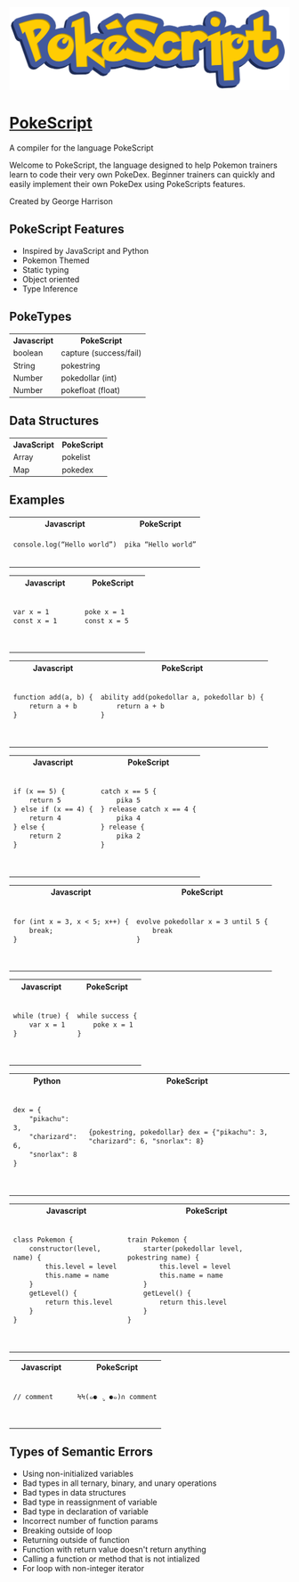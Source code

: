 ![logo](docs/logo.png)

# [PokeScript](https://georgeh02.github.io/PokeScript/)

A compiler for the language PokeScript

Welcome to PokeScript, the language designed to help Pokemon trainers learn to code their very own PokeDex. Beginner trainers can quickly and easily implement their own PokeDex using PokeScripts features.

Created by George Harrison

## PokeScript Features

- Inspired by JavaScript and Python
- Pokemon Themed
- Static typing
- Object oriented
- Type Inference

## PokeTypes

<table>
    <tr>
        <th>Javascript</th>
        <th>PokeScript</th>
    </tr>
    <tr>
        <td>boolean</td>
        <td>capture (success/fail)</td>
    </tr>
    <tr>
        <td>String</td>
        <td>pokestring</td>
    </tr>
    <tr>
        <td>Number</td>
        <td>pokedollar (int)</td>
    </tr>
    <tr>
        <td>Number</td>
        <td>pokefloat (float)</td>
    </tr>
</table>

## Data Structures

<table>
    <tr>
        <th>JavaScript</th>
       <th>PokeScript</th>
    </tr>
    <tr>
        <td>Array</td>
        <td>pokelist</td>
    </tr>
    <tr>
        <td>Map</td>
        <td>pokedex</td>
    </tr>
</table>

## Examples

<table>
    <tr>
        <th>Javascript</th>
        <th>PokeScript</th>
    </tr>
    <tr>
        <td>
            <pre>
<code>console.log(“Hello world”)</code>
            </pre>
        </td>
        <td>
            <pre>
<code>pika “Hello world”</code>
            </pre>
        </td>
    </tr>
</table>

<table>
    <tr>
        <th>Javascript</th>
        <th>PokeScript</th>
    </tr>
    <tr>
        <td>
            <pre>
<code>
var x = 1
const x = 1
                </code>
            </pre>
        </td>
        <td>
            <pre>
<code>
poke x = 1
const x = 5
</code>
            </pre>
        </td>
    </tr>
</table>

<table>
    <tr>
        <th>Javascript</th>
        <th>PokeScript</th>
    </tr>
    <tr>
        <td>
            <pre>
<code>
function add(a, b) {
    return a + b
}
</code>
            </pre>
        </td>
        <td>
            <pre>
<code>
ability add(pokedollar a, pokedollar b) {
    return a + b
}
</code>
            </pre>
        </td>
    </tr>
</table>

<table>
    <tr>
        <th>Javascript</th>
        <th>PokeScript</th>
    </tr>
    <tr>
        <td>
            <pre>
<code>
if (x == 5) {
    return 5
} else if (x == 4) {
    return 4
} else {
    return 2
}
</code>
            </pre>
        </td>
        <td>
            <pre>
<code>
catch x == 5 {
    pika 5
} release catch x == 4 {
    pika 4
} release {
    pika 2
}
</code>
            </pre>
        </td>
    </tr>
</table>

<table>
    <tr>
        <th>Javascript</th>
        <th>PokeScript</th>
    </tr>
    <tr>
        <td>
            <pre>
<code>
for (int x = 3, x < 5; x++) {
    break;
}
</code>
            </pre>
        </td>
        <td>
            <pre>
<code>
evolve pokedollar x = 3 until 5 {
    break
}
</code>
            </pre>
        </td>
    </tr>
</table>

<table>
    <tr>
        <th>Javascript</th>
        <th>PokeScript</th>
    </tr>
    <tr>
        <td>
            <pre>
<code>
while (true) {
    var x = 1
}
</code>
            </pre>
        </td>
        <td>
            <pre>
<code>
while success {
    poke x = 1
}
</code>
            </pre>
        </td>
    </tr>
</table>

<table>
    <tr>
        <th>Python</th>
        <th>PokeScript</th>
    </tr>
    <tr>
        <td>
            <pre>
<code>
dex = {
    "pikachu": 3,
    "charizard": 6,
    "snorlax": 8
}
</code>
            </pre>
        </td>
        <td>
            <pre>
<code>
{pokestring, pokedollar} dex = {"pikachu": 3, "charizard": 6, "snorlax": 8}
</code>
            </pre>
        </td>
    </tr>
</table>

<table>
    <tr>
        <th>Javascript</th>
        <th>PokeScript</th>
    </tr>
    <tr>
        <td>
            <pre>
<code>
class Pokemon {
    constructor(level, name) {
        this.level = level
        this.name = name
    }
    getLevel() {
        return this.level
    }
}
</code>
            </pre>
        </td>
        <td>
            <pre>
<code>
train Pokemon {
    starter(pokedollar level, pokestring name) {
        this.level = level
        this.name = name
    }
    getLevel() {
        return this.level
    }
}
</code>
            </pre>
        </td>
    </tr>
</table>

<table>
    <tr>
        <th>Javascript</th>
        <th>PokeScript</th>
    </tr>
    <tr>
        <td>
            <pre>
<code>
// comment
</code>
            </pre>
        </td>
        <td>
            <pre>
<code>
ϞϞ(๑⚈ ․̫ ⚈๑)∩ comment
</code>
            </pre>
        </td>
    </tr>
</table>

## Types of Semantic Errors

- Using non-initialized variables
- Bad types in all ternary, binary, and unary operations
- Bad types in data structures
- Bad type in reassignment of variable
- Bad type in declaration of variable
- Incorrect number of function params
- Breaking outside of loop
- Returning outside of function
- Function with return value doesn't return anything
- Calling a function or method that is not intialized
- For loop with non-integer iterator
